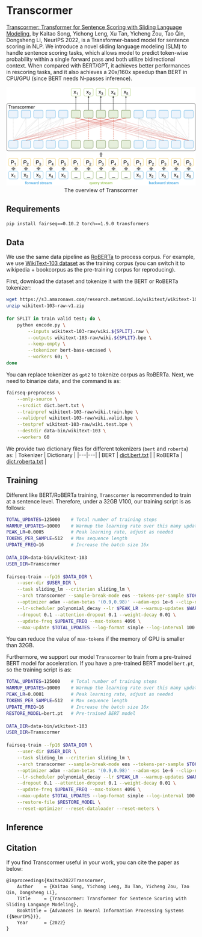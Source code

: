 # Transcormer
[Transcormer: Transformer for Sentence Scoring with Sliding Language Modeling](https://arxiv.org/pdf/2205.12986.pdf), by Kaitao Song, Yichong Leng, Xu Tan, Yicheng Zou, Tao Qin, Dongsheng Li, NeurIPS 2022, is a Transformer-based model for sentence scoring in NLP. We introduce a novel sliding language modeling (SLM) to handle sentence scoring tasks, which allows model to predict token-wise probability within a single forward pass and both utilize bidirectional context. When compared with BERT/GPT, it achieves better performances in rescoring tasks, and it also achieves a 20x/160x speedup than BERT in CPU/GPU (since BERT needs N-passes inference).

<p align="center"><img src="./figures/SLM.jpg" width="900"><br/> The overview of Transcormer </p>

## Requirements
```bash
pip install fairseq==0.10.2 torch==1.9.0 transformers
```

## Data
We use the same data pipeline as [RoBERTa](https://github.com/facebookresearch/fairseq/blob/v0.10.2/examples/roberta/README.pretraining.md) to process corpus. For example, we use [WikiText-103 dataset](https://www.salesforce.com/products/einstein/ai-research/the-wikitext-dependency-language-modeling-dataset/) as the training corpus (you can switch it to wikipedia + bookcorpus as the pre-training corpus for reproducing). 

First, download the dataset and tokenize it with the BERT or RoBERTa tokenizer:
```bash
wget https://s3.amazonaws.com/research.metamind.io/wikitext/wikitext-103-raw-v1.zip
unzip wikitext-103-raw-v1.zip

for SPLIT in train valid test; do \
    python encode.py \
        --inputs wikitext-103-raw/wiki.${SPLIT}.raw \
        --outputs wikitext-103-raw/wiki.${SPLIT}.bpe \
        --keep-empty \
        --tokenizer bert-base-uncased \
        --workers 60; \
done
```
You can replace tokenizer as `gpt2` to tokenize corpus as RoBERTa. Next, we need to binarize data, and the command is as:
```bash
fairseq-preprocess \
    --only-source \
    --srcdict dict.bert.txt \
    --trainpref wikitext-103-raw/wiki.train.bpe \
    --validpref wikitext-103-raw/wiki.valid.bpe \
    --testpref wikitext-103-raw/wiki.test.bpe \
    --destdir data-bin/wikitext-103 \
    --workers 60
```
We provide two dictionary files for different tokenizers (`bert` and `roberta`) as:
| Tokenizer | Dictionary |
|---|---|
| BERT    | [dict.bert.txt](https://msramldl.blob.core.windows.net/modelrelease/Transcormer/dict.bert.txt) |
| RoBERTa | [dict.roberta.txt](https://msramldl.blob.core.windows.net/modelrelease/Transcormer/dict.roberta.txt) |

## Training 
Different like BERT/RoBERTa training, `Transcormer` is recommended to train at a sentence level. Therefore, under a 32GB V100, our training script is as follows:
```bash
TOTAL_UPDATES=125000    # Total number of training steps
WARMUP_UPDATES=10000    # Warmup the learning rate over this many updates
PEAK_LR=0.0005          # Peak learning rate, adjust as needed
TOKENS_PER_SAMPLE=512   # Max sequence length
UPDATE_FREQ=16          # Increase the batch size 16x

DATA_DIR=data-bin/wikitext-103
USER_DIR=Transcormer

fairseq-train --fp16 $DATA_DIR \
    --user-dir $USER_DIR \
    --task sliding_lm --criterion sliding_lm \
    --arch transcormer --sample-break-mode eos --tokens-per-sample $TOKENS_PER_SAMPLE \
    --optimizer adam --adam-betas '(0.9,0.98)' --adam-eps 1e-6 --clip-norm 0.0 \
    --lr-scheduler polynomial_decay --lr $PEAK_LR --warmup-updates $WARMUP_UPDATES --total-num-update $TOTAL_UPDATES \
    --dropout 0.1 --attention-dropout 0.1 --weight-decay 0.01 \
    --update-freq $UPDATE_FREQ --max-tokens 4096 \
    --max-update $TOTAL_UPDATES --log-format simple --log-interval 100
```
You can reduce the value of `max-tokens` if the memory of GPU is smaller than 32GB. 

Furthermore, we support our model `Transcormer` to train from a pre-trained BERT model for acceleration. If you have a pre-trained BERT model `bert.pt`, so the training script is as:
```bash
TOTAL_UPDATES=125000    # Total number of training steps
WARMUP_UPDATES=10000    # Warmup the learning rate over this many updates
PEAK_LR=0.0001          # Peak learning rate, adjust as needed
TOKENS_PER_SAMPLE=512   # Max sequence length
UPDATE_FREQ=16          # Increase the batch size 16x
RESTORE_MODEL=bert.pt   # Pre-trained BERT model

DATA_DIR=data-bin/wikitext-103
USER_DIR=Transcormer

fairseq-train --fp16 $DATA_DIR \
    --user-dir $USER_DIR \
    --task sliding_lm --criterion sliding_lm \
    --arch transcormer --sample-break-mode eos --tokens-per-sample $TOKENS_PER_SAMPLE \
    --optimizer adam --adam-betas '(0.9,0.98)' --adam-eps 1e-6 --clip-norm 0.0 \
    --lr-scheduler polynomial_decay --lr $PEAK_LR --warmup-updates $WARMUP_UPDATES --total-num-update $TOTAL_UPDATES \
    --dropout 0.1 --attention-dropout 0.1 --weight-decay 0.01 \
    --update-freq $UPDATE_FREQ --max-tokens 4096 \
    --max-update $TOTAL_UPDATES --log-format simple --log-interval 100 \
    --restore-file $RESTORE_MODEL \
    --reset-optimizer --reset-dataloader --reset-meters \
```

## Inference

## Citation
If you find Transcormer useful in your work, you can cite the paper as below:
    
    @inproceedings{Kaitao2022Transcormer,
        Author    = {Kaitao Song, Yichong Leng, Xu Tan, Yicheng Zou, Tao Qin, Dongsheng Li},
        Title     = {Transcormer: Transformer for Sentence Scoring with Sliding Language Modeling},
        Booktitle = {Advances in Neural Information Processing Systems ({NeurIPS})},
        Year      = {2022}
    }
